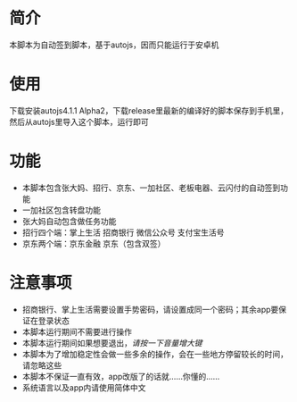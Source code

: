 # 简介
本脚本为自动签到脚本，基于autojs，因而只能运行于安卓机
# 使用
下载安装autojs4.1.1 Alpha2，下载release里最新的编译好的脚本保存到手机里，然后从autojs里导入这个脚本，运行即可
# 功能
- 本脚本包含张大妈、招行、京东、一加社区、老板电器、云闪付的自动签到功能
- 一加社区包含转盘功能
- 张大妈自动包含做任务功能
- 招行四个端：掌上生活 招商银行 微信公众号 支付宝生活号
- 京东两个端：京东金融 京东（包含双签）
# 注意事项
- 招商银行、掌上生活需要设置手势密码，请设置成同一个密码；其余app要保证在登录状态
- 本脚本运行期间不需要进行操作
- 本脚本运行期间如果想要退出，_请按一下音量增大键_
- 本脚本为了增加稳定性会做一些多余的操作，会在一些地方停留较长的时间，请忽略这些
- 本脚本不保证一直有效，app改版了的话就……你懂的……
- 系统语言以及app内请使用简体中文

